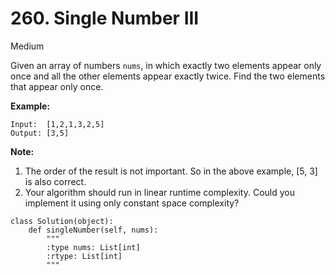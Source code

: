# 260. Single Number III
Medium

Given an array of numbers `nums`, in which exactly two elements appear only once and all the other elements appear exactly twice. Find the two elements that appear only once.

**Example:**
```
Input:  [1,2,1,3,2,5]
Output: [3,5]
```

**Note:**
1. The order of the result is not important. So in the above example, [5, 3] is also correct.
2. Your algorithm should run in linear runtime complexity. Could you implement it using only constant space complexity?

```
class Solution(object):
    def singleNumber(self, nums):
        """
        :type nums: List[int]
        :rtype: List[int]
        """
```
